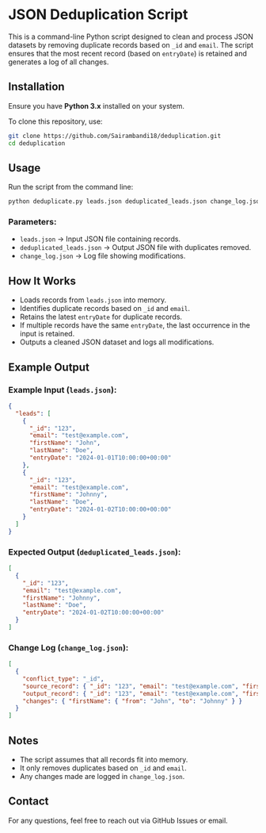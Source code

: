 # JSON Deduplication Script

This is a command-line Python script designed to clean and process JSON datasets by removing duplicate records based on `_id` and `email`. The script ensures that the most recent record (based on `entryDate`) is retained and generates a log of all changes.

## Installation

Ensure you have **Python 3.x** installed on your system.

To clone this repository, use:
```bash
git clone https://github.com/Sairambandi18/deduplication.git
cd deduplication
```

## Usage

Run the script from the command line:
```bash
python deduplicate.py leads.json deduplicated_leads.json change_log.json
```

### **Parameters:**
- `leads.json` → Input JSON file containing records.
- `deduplicated_leads.json` → Output JSON file with duplicates removed.
- `change_log.json` → Log file showing modifications.

## How It Works
- Loads records from `leads.json` into memory.
- Identifies duplicate records based on `_id` and `email`.
- Retains the latest `entryDate` for duplicate records.
- If multiple records have the same `entryDate`, the last occurrence in the input is retained.
- Outputs a cleaned JSON dataset and logs all modifications.

## Example Output

### **Example Input (`leads.json`):**
```json
{
  "leads": [
    {
      "_id": "123",
      "email": "test@example.com",
      "firstName": "John",
      "lastName": "Doe",
      "entryDate": "2024-01-01T10:00:00+00:00"
    },
    {
      "_id": "123",
      "email": "test@example.com",
      "firstName": "Johnny",
      "lastName": "Doe",
      "entryDate": "2024-01-02T10:00:00+00:00"
    }
  ]
}
```

### **Expected Output (`deduplicated_leads.json`):**
```json
[
  {
    "_id": "123",
    "email": "test@example.com",
    "firstName": "Johnny",
    "lastName": "Doe",
    "entryDate": "2024-01-02T10:00:00+00:00"
  }
]
```

### **Change Log (`change_log.json`):**
```json
[
  {
    "conflict_type": "_id",
    "source_record": { "_id": "123", "email": "test@example.com", "firstName": "John" },
    "output_record": { "_id": "123", "email": "test@example.com", "firstName": "Johnny" },
    "changes": { "firstName": { "from": "John", "to": "Johnny" } }
  }
]
```

## Notes
- The script assumes that all records fit into memory.
- It only removes duplicates based on `_id` and `email`.
- Any changes made are logged in `change_log.json`.

## Contact
For any questions, feel free to reach out via GitHub Issues or email.

